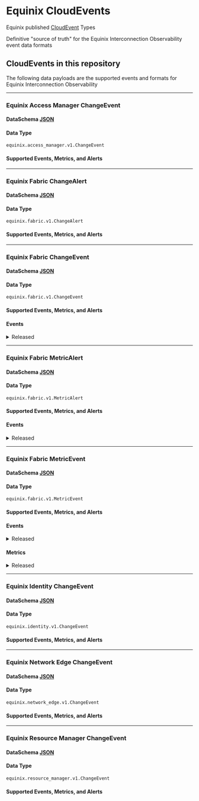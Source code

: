 # Equinix CloudEvents

Equinix published [CloudEvent](https://cloudevents.io/) Types

Definitive "source of truth" for the Equinix Interconnection Observability event data formats

## CloudEvents in this repository

The following data payloads are the supported events and formats for Equinix Interconnection Observability

<!-- CATALOG_GENERATION_START -->
---
### Equinix Access Manager ChangeEvent
#### DataSchema [JSON](https://equinix.github.io/equinix-cloudevents/jsonschema/equinix/access_manager/v1/ChangeEvent.json)
#### Data Type
`equinix.access_manager.v1.ChangeEvent`
#### Supported Events, Metrics, and Alerts



---
### Equinix Fabric ChangeAlert
#### DataSchema [JSON](https://equinix.github.io/equinix-cloudevents/jsonschema/equinix/fabric/v1/ChangeAlert.json)
#### Data Type
`equinix.fabric.v1.ChangeAlert`
#### Supported Events, Metrics, and Alerts



---
### Equinix Fabric ChangeEvent
#### DataSchema [JSON](https://equinix.github.io/equinix-cloudevents/jsonschema/equinix/fabric/v1/ChangeEvent.json)
#### Data Type
`equinix.fabric.v1.ChangeEvent`
#### Supported Events, Metrics, and Alerts
#### Events

<details>
<summary>Released</summary>

`equinix.fabric.connection.attribute.changed` <br>

`equinix.fabric.connection.bgpipv4_session_status.connect` <br>

`equinix.fabric.connection.bgpipv4_session_status.established` <br>

`equinix.fabric.connection.bgpipv4_session_status.idle` <br>

`equinix.fabric.connection.bgpipv4_session_status.open_confirm` <br>

`equinix.fabric.connection.bgpipv4_session_status.open_sent` <br>

`equinix.fabric.connection.bgpipv6_session_status.connect` <br>

`equinix.fabric.connection.bgpipv6_session_status.established` <br>

`equinix.fabric.connection.bgpipv6_session_status.idle` <br>

`equinix.fabric.connection.state.deprovisioned` <br>

`equinix.fabric.connection.state.deprovisioning` <br>

`equinix.fabric.connection.state.pending` <br>

`equinix.fabric.connection.state.provisioned` <br>

`equinix.fabric.connection.state.provisioning` <br>

`equinix.fabric.connection.status.down` <br>

`equinix.fabric.connection.status.up` <br>

`equinix.fabric.network.state.deprovisioned` <br>

`equinix.fabric.network.state.deprovisioning` <br>

`equinix.fabric.network.state.provisioned` <br>

`equinix.fabric.network.state.provisioning` <br>

`equinix.fabric.port.state.deprovisioned` <br>

`equinix.fabric.port.state.failed` <br>

`equinix.fabric.port.state.provisioned` <br>

`equinix.fabric.port.status.down` <br>

`equinix.fabric.port.status.up` <br>

`equinix.fabric.router.state.deprovisioned` <br>

`equinix.fabric.router.state.deprovisioning` <br>

`equinix.fabric.router.state.failed` <br>

`equinix.fabric.router.state.not_deprovisioned` <br>

`equinix.fabric.router.state.not_provisioned` <br>

`equinix.fabric.router.state.provisioned` <br>

`equinix.fabric.router.state.provisioning` <br>

`equinix.fabric.router.state.reprovisioning` <br>

`equinix.fabric.service_token.attribute.changed` <br>

`equinix.fabric.service_token.state.deleted` <br>

`equinix.fabric.service_token.state.inactive`

</details>



---
### Equinix Fabric MetricAlert
#### DataSchema [JSON](https://equinix.github.io/equinix-cloudevents/jsonschema/equinix/fabric/v1/MetricAlert.json)
#### Data Type
`equinix.fabric.v1.MetricAlert`
#### Supported Events, Metrics, and Alerts
#### Events

<details>
<summary>Released</summary>

`equinix.fabric.connection.ipv4_installed_routes.utilization` <br>

`equinix.fabric.connection.ipv6_installed_routes.utilization` <br>

`equinix.fabric.router.ipv4_installed_routes.utilization` <br>

`equinix.fabric.router.ipv6_installed_routes.utilization`

</details>



---
### Equinix Fabric MetricEvent
#### DataSchema [JSON](https://equinix.github.io/equinix-cloudevents/jsonschema/equinix/fabric/v1/MetricEvent.json)
#### Data Type
`equinix.fabric.v1.MetricEvent`
#### Supported Events, Metrics, and Alerts
#### Events

<details>
<summary>Released</summary>

`equinix.fabric.metric`

</details>

#### Metrics

<details>
<summary>Released</summary>

`equinix.fabric.connection.bandwidth_rx.usage` <br>

`equinix.fabric.connection.bandwidth_tx.usage` <br>

`equinix.fabric.metro.am_{:metroCode}.latency` <br>

`equinix.fabric.metro.at_{:metroCode}.latency` <br>

`equinix.fabric.metro.ba_{:metroCode}.latency` <br>

`equinix.fabric.metro.bg_{:metroCode}.latency` <br>

`equinix.fabric.metro.bl_{:metroCode}.latency` <br>

`equinix.fabric.metro.bo_{:metroCode}.latency` <br>

`equinix.fabric.metro.bx_{:metroCode}.latency` <br>

`equinix.fabric.metro.ca_{:metroCode}.latency` <br>

`equinix.fabric.metro.ch_{:metroCode}.latency` <br>

`equinix.fabric.metro.cl_{:metroCode}.latency` <br>

`equinix.fabric.metro.cu_{:metroCode}.latency` <br>

`equinix.fabric.metro.da_{:metroCode}.latency` <br>

`equinix.fabric.metro.db_{:metroCode}.latency` <br>

`equinix.fabric.metro.dc_{:metroCode}.latency` <br>

`equinix.fabric.metro.de_{:metroCode}.latency` <br>

`equinix.fabric.metro.dx_{:metroCode}.latency` <br>

`equinix.fabric.metro.fr_{:metroCode}.latency` <br>

`equinix.fabric.metro.gv_{:metroCode}.latency` <br>

`equinix.fabric.metro.he_{:metroCode}.latency` <br>

`equinix.fabric.metro.hh_{:metroCode}.latency` <br>

`equinix.fabric.metro.hk_{:metroCode}.latency` <br>

`equinix.fabric.metro.ho_{:metroCode}.latency` <br>

`equinix.fabric.metro.il_{:metroCode}.latency` <br>

`equinix.fabric.metro.jh_{:metroCode}.latency` <br>

`equinix.fabric.metro.ka_{:metroCode}.latency` <br>

`equinix.fabric.metro.kl_{:metroCode}.latency` <br>

`equinix.fabric.metro.la_{:metroCode}.latency` <br>

`equinix.fabric.metro.ld_{:metroCode}.latency` <br>

`equinix.fabric.metro.lm_{:metroCode}.latency` <br>

`equinix.fabric.metro.ls_{:metroCode}.latency` <br>

`equinix.fabric.metro.ma_{:metroCode}.latency` <br>

`equinix.fabric.metro.mb_{:metroCode}.latency` <br>

`equinix.fabric.metro.md_{:metroCode}.latency` <br>

`equinix.fabric.metro.me_{:metroCode}.latency` <br>

`equinix.fabric.metro.mi_{:metroCode}.latency` <br>

`equinix.fabric.metro.ml_{:metroCode}.latency` <br>

`equinix.fabric.metro.mo_{:metroCode}.latency` <br>

`equinix.fabric.metro.mt_{:metroCode}.latency` <br>

`equinix.fabric.metro.mu_{:metroCode}.latency` <br>

`equinix.fabric.metro.mx_{:metroCode}.latency` <br>

`equinix.fabric.metro.ny_{:metroCode}.latency` <br>

`equinix.fabric.metro.os_{:metroCode}.latency` <br>

`equinix.fabric.metro.ot_{:metroCode}.latency` <br>

`equinix.fabric.metro.pa_{:metroCode}.latency` <br>

`equinix.fabric.metro.pe_{:metroCode}.latency` <br>

`equinix.fabric.metro.ph_{:metroCode}.latency` <br>

`equinix.fabric.metro.rj_{:metroCode}.latency` <br>

`equinix.fabric.metro.se_{:metroCode}.latency` <br>

`equinix.fabric.metro.sg_{:metroCode}.latency` <br>

`equinix.fabric.metro.sk_{:metroCode}.latency` <br>

`equinix.fabric.metro.sl_{:metroCode}.latency` <br>

`equinix.fabric.metro.so_{:metroCode}.latency` <br>

`equinix.fabric.metro.sp_{:metroCode}.latency` <br>

`equinix.fabric.metro.st_{:metroCode}.latency` <br>

`equinix.fabric.metro.sv_{:metroCode}.latency` <br>

`equinix.fabric.metro.sy_{:metroCode}.latency` <br>

`equinix.fabric.metro.tr_{:metroCode}.latency` <br>

`equinix.fabric.metro.ty_{:metroCode}.latency` <br>

`equinix.fabric.metro.va_{:metroCode}.latency` <br>

`equinix.fabric.metro.wa_{:metroCode}.latency` <br>

`equinix.fabric.metro.wi_{:metroCode}.latency` <br>

`equinix.fabric.metro.zh_{:metroCode}.latency` <br>

`equinix.fabric.port.bandwidth_rx.usage` <br>

`equinix.fabric.port.bandwidth_tx.usage` <br>

`equinix.fabric.port.packets_dropped_rx.count` <br>

`equinix.fabric.port.packets_dropped_tx.count` <br>

`equinix.fabric.port.packets_erred_rx.count` <br>

`equinix.fabric.port.packets_erred_tx.count`

</details>


---
### Equinix Identity ChangeEvent
#### DataSchema [JSON](https://equinix.github.io/equinix-cloudevents/jsonschema/equinix/identity/v1/ChangeEvent.json)
#### Data Type
`equinix.identity.v1.ChangeEvent`
#### Supported Events, Metrics, and Alerts



---
### Equinix Network Edge ChangeEvent
#### DataSchema [JSON](https://equinix.github.io/equinix-cloudevents/jsonschema/equinix/network_edge/v1/ChangeEvent.json)
#### Data Type
`equinix.network_edge.v1.ChangeEvent`
#### Supported Events, Metrics, and Alerts



---
### Equinix Resource Manager ChangeEvent
#### DataSchema [JSON](https://equinix.github.io/equinix-cloudevents/jsonschema/equinix/resource_manager/v1/ChangeEvent.json)
#### Data Type
`equinix.resource_manager.v1.ChangeEvent`
#### Supported Events, Metrics, and Alerts



<!-- CATALOG_GENERATION_END -->
